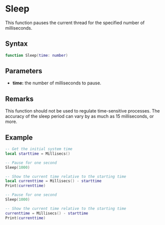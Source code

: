 # Sleep

This function pauses the current thread for the specified number of milliseconds.

## Syntax

```lua
function Sleep(time: number)
```

## Parameters

- **time:** the number of milliseconds to pause.

## Remarks

This function should not be used to regulate time-sensitive processes. The accuracy of the sleep period can vary by as much as 15 milliseconds, or more.

## Example

```lua
-- Get the initial system time
local starttime = Millisecs()

-- Pause for one second
Sleep(1000)

-- Show the current time relative to the starting time
local currenttime = Millisecs() - starttime
Print(currenttime)

-- Pause for one second
Sleep(1000)

-- Show the current time relative to the starting time
currenttime = Millisecs() - starttime
Print(currenttime)
```